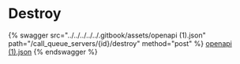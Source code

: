 # Destroy

{% swagger src="../../../../../.gitbook/assets/openapi (1).json" path="/call_queue_servers/{id}/destroy" method="post" %}
[openapi (1).json](<../../../../../.gitbook/assets/openapi (1).json>)
{% endswagger %}
